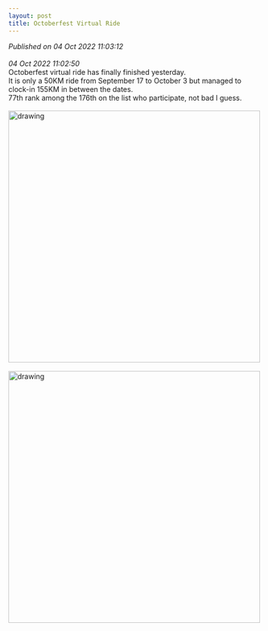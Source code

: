 ```yaml
---
layout: post
title: Octoberfest Virtual Ride
---
```

_Published on 04 Oct 2022 11:03:12_
<br>
<br>
_04 Oct 2022 11:02:50_
<br>
Octoberfest virtual ride has finally finished yesterday.
<br>
It is only a 50KM ride from September 17 to October 3 but managed to clock-in 155KM in between the dates.
<br>
77th rank among the 176th on the list who participate, not bad I guess.
<br> 
<br>
<img src="https://drive.google.com/uc?export=view&id=1rJOXj09xEIPHVUBXqYvVmqT9i0zlA9qU" alt="drawing" width="500"/>
<br>
<br>
<img src="https://drive.google.com/uc?export=view&id=1NpI6EMi3f9bXZ_hGSQ2si5T_3Dy_L4zA" alt="drawing" width="500"/>
